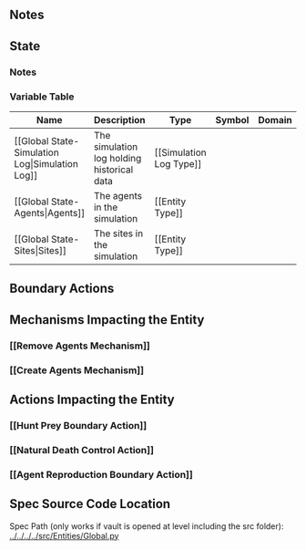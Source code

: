 ## Notes

## State
### Notes

### Variable Table
| Name | Description | Type | Symbol | Domain |
| --- | --- | --- | --- | --- |
|[[Global State-Simulation Log\|Simulation Log]]|The simulation log holding historical data|[[Simulation Log Type]]|||
|[[Global State-Agents\|Agents]]|The agents in the simulation|[[Entity Type]]|||
|[[Global State-Sites\|Sites]]|The sites in the simulation|[[Entity Type]]|||


## Boundary Actions
## Mechanisms Impacting the Entity
### [[Remove Agents Mechanism]]
### [[Create Agents Mechanism]]
## Actions Impacting the Entity
### [[Hunt Prey Boundary Action]]
### [[Natural Death Control Action]]
### [[Agent Reproduction Boundary Action]]
## Spec Source Code Location

Spec Path (only works if vault is opened at level including the src folder): [../../../../src/Entities/Global.py](../../../../src/Entities/Global.py)

